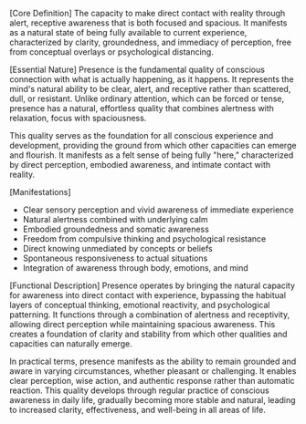 [Core Definition]
The capacity to make direct contact with reality through alert, receptive awareness that is both focused and spacious. It manifests as a natural state of being fully available to current experience, characterized by clarity, groundedness, and immediacy of perception, free from conceptual overlays or psychological distancing.

[Essential Nature]
Presence is the fundamental quality of conscious connection with what is actually happening, as it happens. It represents the mind's natural ability to be clear, alert, and receptive rather than scattered, dull, or resistant. Unlike ordinary attention, which can be forced or tense, presence has a natural, effortless quality that combines alertness with relaxation, focus with spaciousness.

This quality serves as the foundation for all conscious experience and development, providing the ground from which other capacities can emerge and flourish. It manifests as a felt sense of being fully "here," characterized by direct perception, embodied awareness, and intimate contact with reality.

[Manifestations]
- Clear sensory perception and vivid awareness of immediate experience
- Natural alertness combined with underlying calm
- Embodied groundedness and somatic awareness
- Freedom from compulsive thinking and psychological resistance
- Direct knowing unmediated by concepts or beliefs
- Spontaneous responsiveness to actual situations
- Integration of awareness through body, emotions, and mind

[Functional Description]
Presence operates by bringing the natural capacity for awareness into direct contact with experience, bypassing the habitual layers of conceptual thinking, emotional reactivity, and psychological patterning. It functions through a combination of alertness and receptivity, allowing direct perception while maintaining spacious awareness. This creates a foundation of clarity and stability from which other qualities and capacities can naturally emerge.

In practical terms, presence manifests as the ability to remain grounded and aware in varying circumstances, whether pleasant or challenging. It enables clear perception, wise action, and authentic response rather than automatic reaction. This quality develops through regular practice of conscious awareness in daily life, gradually becoming more stable and natural, leading to increased clarity, effectiveness, and well-being in all areas of life.